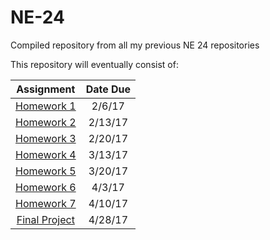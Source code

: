 # NE-24
Compiled repository from all my previous NE 24 repositories

This repository will eventually consist of:

| Assignment      | Date Due   |
|:---------------:|:----------:|
| [Homework 1](https://github.com/cllamb0/NE-24/tree/master/Homework-1)        | 2/6/17     |
| [Homework 2](https://github.com/cllamb0/NE-24/tree/master/Homework-2)        | 2/13/17    |
| [Homework 3](https://github.com/cllamb0/NE-24/tree/master/Homework-3)        | 2/20/17    |
| [Homework 4](https://github.com/cllamb0/NE-24/tree/master/Homework-4)        | 3/13/17    |
| [Homework 5](https://github.com/cllamb0/NE-24/tree/master/Homework-5)        | 3/20/17    |
| [Homework 6](https://github.com/cllamb0/NE-24/tree/master/Homework-6)        | 4/3/17     |
| [Homework 7](https://github.com/cllamb0/NE-24/tree/master/Homework-7)        | 4/10/17    |
| [Final Project](https://github.com/cllamb0/NE-24/tree/master/Final-Project)  | 4/28/17    |